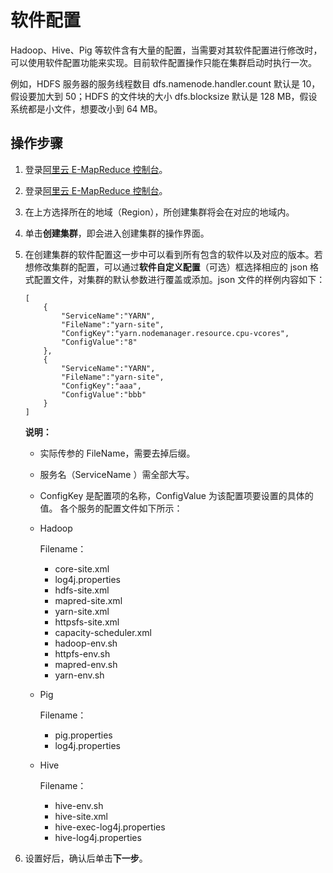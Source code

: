 # 软件配置

Hadoop、Hive、Pig 等软件含有大量的配置，当需要对其软件配置进行修改时，可以使用软件配置功能来实现。目前软件配置操作只能在集群启动时执行一次。

例如，HDFS 服务器的服务线程数目 dfs.namenode.handler.count 默认是 10，假设要加大到 50；HDFS 的文件块的大小 dfs.blocksize 默认是 128 MB，假设系统都是小文件，想要改小到 64 MB。

## 操作步骤

1.  登录[阿里云 E-MapReduce 控制台](https://emr.console.aliyun.com/)。
2.  登录[阿里云 E-MapReduce 控制台](https://partners-intl.console.aliyun.com/#/emr)。
3.  在上方选择所在的地域（Region），所创建集群将会在对应的地域内。
4.  单击**创建集群**，即会进入创建集群的操作界面。
5.  在创建集群的软件配置这一步中可以看到所有包含的软件以及对应的版本。若想修改集群的配置，可以通过**软件自定义配置**（可选）框选择相应的 json 格式配置文件，对集群的默认参数进行覆盖或添加。json 文件的样例内容如下：

    ```
    [
        {
            "ServiceName":"YARN",
            "FileName":"yarn-site",
            "ConfigKey":"yarn.nodemanager.resource.cpu-vcores",
            "ConfigValue":"8"
        },
        {
            "ServiceName":"YARN",
            "FileName":"yarn-site",
            "ConfigKey":"aaa",
            "ConfigValue":"bbb"
        }
    ]
    ```

    **说明：**

    -   实际传参的 FileName，需要去掉后缀。
    -   服务名（ServiceName ）需全部大写。
    -   ConfigKey 是配置项的名称，ConfigValue 为该配置项要设置的具体的值。
    各个服务的配置文件如下所示：

    -   Hadoop

        Filename：

        -   core-site.xml
        -   log4j.properties
        -   hdfs-site.xml
        -   mapred-site.xml
        -   yarn-site.xml
        -   httpsfs-site.xml
        -   capacity-scheduler.xml
        -   hadoop-env.sh
        -   httpfs-env.sh
        -   mapred-env.sh
        -   yarn-env.sh
    -   Pig

        Filename：

        -   pig.properties
        -   log4j.properties
    -   Hive

        Filename：

        -   hive-env.sh
        -   hive-site.xml
        -   hive-exec-log4j.properties
        -   hive-log4j.properties
6.  设置好后，确认后单击**下一步**。

